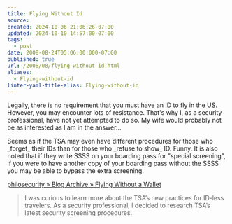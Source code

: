 ```yaml
---
title: Flying Without Id
source: 
created: 2024-10-06 21:06:26-07:00
updated: 2024-10-10 14:57:00-07:00
tags:
  - post
date: 2008-08-24T05:06:00.000-07:00
published: true
url: /2008/08/flying-without-id.html
aliases:
  - Flying-without-id
linter-yaml-title-alias: Flying-without-id
---
```



Legally, there is no requirement that you must have an ID to fly in the US. However, you may encounter lots of resistance. That's why I, as a security professional, have not yet attempted to do so. My wife would probably not be as interested as I am in the answer...  
  
Seems as if the TSA may even have different procedures for those who \_forget\_ their IDs than for those who \_refuse to show\_ ID. Funny. It is also noted that if they write SSSS on your boarding pass for "special screening", if you were to have another copy of your boarding pass without the SSSS you may be able to bypass the extra screening.  
  
[philosecurity » Blog Archive » Flying Without a Wallet](https://philosecurity.org/2008/08/10/flying-without-a-wallet)  

> I was curious to learn more about the TSA’s new practices for ID-less travelers. As a security professional, I decided to research TSA’s latest security screening procedures.